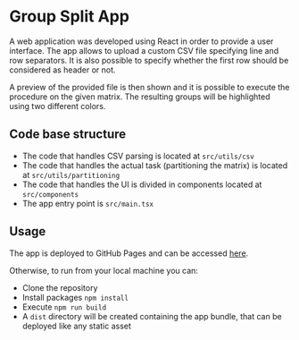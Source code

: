 # Group Split App

A web application was developed using React in order to provide a user interface. The app allows to upload a custom CSV file specifying line and row separators. It is also possible to specify whether the first row should be considered as header or not.

A preview of the provided file is then shown and it is possible to execute the procedure on the given matrix. The resulting groups will be highlighted using two different colors.

## Code base structure

- The code that handles CSV parsing is located at `src/utils/csv`
- The code that handles the actual task (partitioning the matrix) is located at `src/utils/partitioning`
- The code that handles the UI is divided in components located at `src/components`
- The app entry point is `src/main.tsx`

## Usage

The app is deployed to GitHub Pages and can be accessed [here](https://canta2899.github.io/is-group-split/).

Otherwise, to run from your local machine you can:

- Clone the repository
- Install packages `npm install`
- Execute `npm run build`
- A `dist` directory will be created containing the app bundle, that can be deployed like any static asset
